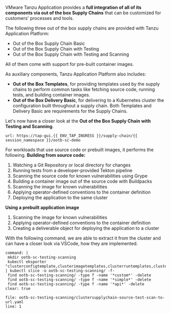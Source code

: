 VMware Tanzu Application provides a **full integration of all of its components via out of the box Supply Chains** that can be customized for customers' processes and tools.

The following three out of the box supply chains are provided with Tanzu Application Platform:

- Out of the Box Supply Chain Basic
- Out of the Box Supply Chain with Testing
- Out of the Box Supply Chain with Testing and Scanning

All of them come with support for pre-built container images.

As auxiliary components, Tanzu Application Platform also includes:
- **Out of the Box Templates**, for providing templates used by the supply chains to perform common tasks like fetching source code, running tests, and building container images.
- **Out of the Box Delivery Basic**, for delivering to a Kubernetes cluster the configuration built throughout a supply chain.
Both Templates and Delivery Basic are requirements for the Supply Chains.

Let's now have a closer look at the **Out of the Box Supply Chain with Testing and Scanning**.

```dashboard:open-url
url: https://tap-gui.{{ ENV_TAP_INGRESS }}/supply-chain/{{ session_namespace }}/ootb-sc-demo
```

For workloads that use source code or prebuilt images, it performs the following.
**Building from source code:**
1. Watching a Git Repository or local directory for changes
2. Running tests from a developer-provided Tekton pipeline
3. Scanning the source code for known vulnerabilities using Grype
4. Building a container image out of the source code with Buildpacks
5. Scanning the image for known vulnerabilities
6. Applying operator-defined conventions to the container definition
7. Deploying the application to the same cluster

**Using a prebuilt application image**
1. Scanning the image for known vulnerabilities
2. Applying operator-defined conventions to the container definition
3. Creating a deliverable object for deploying the application to a cluster

With the following command, we are able to extract it from the cluster and can have a closer look via VSCode, how they are implemented.
```terminal:execute
command: |
 mkdir ootb-sc-testing-scanning
 kubectl eksporter "clusterconfigtemplate,clusterimagetemplates,clusterruntemplates,clustersourcetemplates,clustersupplychains,clustertemplates,clusterdelivery,ClusterDeploymentTemplate,deliverable" | kubectl slice -o ootb-sc-testing-scanning/ -f-
 find ootb-sc-testing-scanning/ -type f -name '*custom*' -delete
 find ootb-sc-testing-scanning/ -type f -name '*simple*' -delete
 find ootb-sc-testing-scanning/ -type f -name '*api*' -delete
clear: true
```

```editor:open-file
file: ootb-sc-testing-scanning/clustersupplychain-source-test-scan-to-url.yaml
line: 1
```